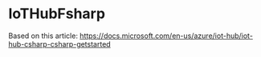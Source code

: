 # IoTHubFsharp
Based on this article: https://docs.microsoft.com/en-us/azure/iot-hub/iot-hub-csharp-csharp-getstarted
